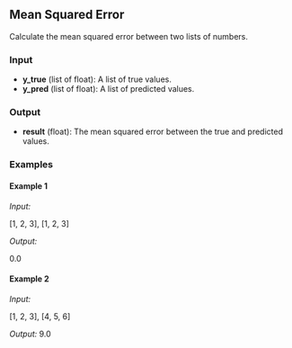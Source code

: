 ## Mean Squared Error

Calculate the mean squared error between two lists of numbers.

### Input

- **y_true** (list of float): A list of true values.
- **y_pred** (list of float): A list of predicted values.

### Output
- **result** (float): The mean squared error between the true and predicted values.

### Examples

#### Example 1

*Input:*

[1, 2, 3], [1, 2, 3]

*Output:*

0.0

#### Example 2

*Input:*

[1, 2, 3], [4, 5, 6]

*Output:*
9.0




